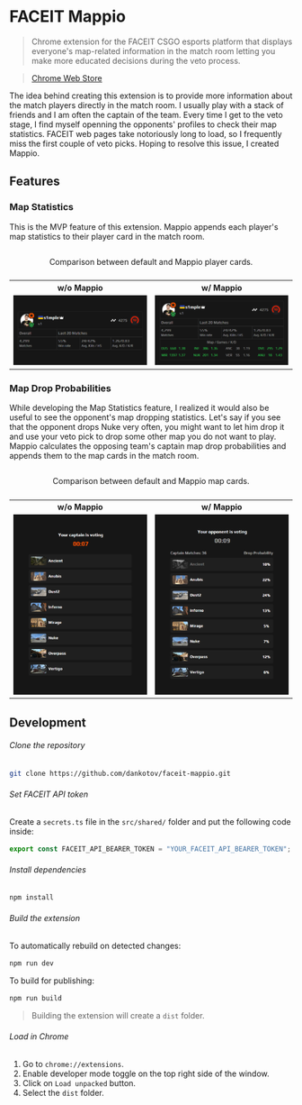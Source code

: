 # FACEIT Mappio

> Chrome extension for the FACEIT CSGO esports platform that displays everyone's map-related information in the match room letting you make more educated decisions during the veto process.

> [Chrome Web Store](https://chrome.google.com/webstore/detail/faceit-mappio/kaeamgghipbhkjgibgglnmmnobdakapa)

The idea behind creating this extension is to provide more information about the match players directly in the match room. I usually play with a stack of friends and I am often the captain of the team. Every time I get to the veto stage, I find myself openning the opponents' profiles to check their map statistics. FACEIT web pages take notoriously long to load, so I frequently miss the first couple of veto picks. Hoping to resolve this issue, I created Mappio.

## Features

### Map Statistics

This is the MVP feature of this extension. Mappio appends each player's map statistics to their player card in the match room.

<table>
  <caption><p align="center">Comparison between default and Mappio player cards.</p></caption>
  <tr>
    <th>w/o Mappio</th>
    <th>w/ Mappio</th>
  </tr>
  <tr>
    <td><img src="/media/playerCards/Before.png" alt="FACEIT match room player card w/o mappio"></td>
    <td><img src="/media/playerCards/After.png" alt="FACEIT match room player card /w mappio"></td>
  </tr>
</table>

### Map Drop Probabilities

While developing the Map Statistics feature, I realized it would also be useful to see the opponent's map dropping statistics. Let's say if you see that the opponent drops Nuke very often, you might want to let him drop it and use your veto pick to drop some other map you do not want to play. Mappio calculates the opposing team's captain map drop probabilities and appends them to the map cards in the match room.

<table>
  <caption><p align="center">Comparison between default and Mappio map cards.</p></caption>
  <tr>
    <th>w/o Mappio</th>
    <th>w/ Mappio</th>
  </tr>
  <tr>
    <td><img src="/media/mapCards/Before.png" alt="FACEIT match room map card w/o mappio"></td>
    <td><img src="/media/mapCards/After.png" alt="FACEIT match room map card w/ mappio"></td>
  </tr>
</table>

## Development

###### Clone the repository

```bash
git clone https://github.com/dankotov/faceit-mappio.git
```

###### Set FACEIT API token

Create a `secrets.ts` file in the `src/shared/` folder and put the following code inside:

```ts
export const FACEIT_API_BEARER_TOKEN = "YOUR_FACEIT_API_BEARER_TOKEN";
```

###### Install dependencies

```bash
npm install
```

###### Build the extension

To automatically rebuild on detected changes:

```bash
npm run dev
```

To build for publishing:

```bash
npm run build
```

> Building the extension will create a `dist` folder.

###### Load in Chrome

1. Go to `chrome://extensions`.
2. Enable developer mode toggle on the top right side of the window.
3. Click on `Load unpacked` button.
4. Select the `dist` folder.
